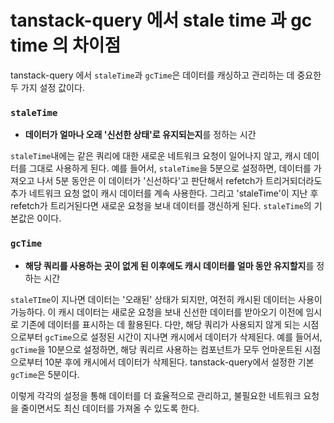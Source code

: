 # tanstack-query 에서 stale time 과 gc time 의 차이점

tanstack-query 에서 `staleTime`과 `gcTime`은 데이터를 캐싱하고 관리하는 데 중요한 두 가지 설정 값이다.

### `staleTime`

- **데이터가 얼마나 오래 '신선한 상태'로 유지되는지**를 정하는 시간

`staleTime`내에는 같은 쿼리에 대한 새로운 네트워크 요청이 일어나지 않고, 캐시 데이터를 그대로 사용하게 된다. 예를 들어서, `staleTime`을 5분으로 설정하면, 데이터를 가져오고 나서 5분 동안은 이 데이터가 '신선하다'고 판단해서 refetch가 트리거되더라도 추가 네트워크 요청 없이 캐시 데이터를 계속 사용한다. 그리고 'staleTime'이 지난 후 refetch가 트리거된다면 새로운 요청을 보내 데이터를 갱신하게 된다. `staleTime`의 기본값은 0이다.

### `gcTime`

- **해당 쿼리를 사용하는 곳이 없게 된 이후에도 캐시 데이터를 얼마 동안 유지할지**를 정하는 시간

`staleTIme`이 지나면 데이터는 '오래된' 상태가 되지만, 여전히 캐시된 데이터는 사용이 가능하다. 이 캐시 데이터는 새로운 요청을 보내 신선한 데이터를 받아오기 이전에 임시로 기존에 데이터를 표시하는 데 활용된다.
다만, 해당 쿼리가 사용되지 않게 되는 시점으로부터 `gcTime`으로 설정된 시간이 지나면 캐시에서 데이터가 삭제된다. 예를 들어서, `gcTime`을 10분으로 설정하면, 해당 쿼리르 사용하는 컴포넌트가 모두 언마운트된 시점으로부터 10분 후에 캐시에서 데이터가 삭제된다. tanstack-query에서 설정한 기본 `gcTime`은 5분이다.

이렇게 각각의 설정을 통해 데이터를 더 효율적으로 관리하고, 불필요한 네트워크 요청을 줄이면서도 최신 데이터를 가져올 수 있도록 한다.
